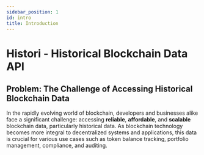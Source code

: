 ```yaml
---
sidebar_position: 1
id: intro
title: Introduction
---
```


# Histori - Historical Blockchain Data API

## **Problem: The Challenge of Accessing Historical Blockchain Data**

In the rapidly evolving world of blockchain, developers and businesses alike face a significant challenge: accessing **reliable**, **affordable**, and **scalable** blockchain data, particularly historical data. As blockchain technology becomes more integral to decentralized systems and applications, this data is crucial for various use cases such as token balance tracking, portfolio management, compliance, and auditing.

